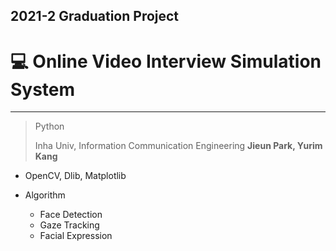 ## 2021-2 Graduation Project

# 💻 Online Video Interview Simulation System

------------


> Python
> 
> Inha Univ, Information Communication Engineering
> **Jieun Park, Yurim Kang**


* OpenCV, Dlib, Matplotlib


* Algorithm
  * Face Detection
  * Gaze Tracking
  * Facial Expression

